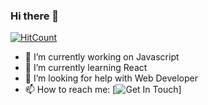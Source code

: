 ### Hi there 👋

[![HitCount](http://hits.dwyl.com/mohdadil2001/mohdadil2001.svg)](http://hits.dwyl.com/mohdadil2001/mohdadil2001) 

- 🔭 I’m currently working on Javascript
- 🌱 I’m currently learning React
- 🤔 I’m looking for help with Web Developer
- 📫 How to reach me: [![Get In Touch](https://contactcyberboy.netlify.app/)]
